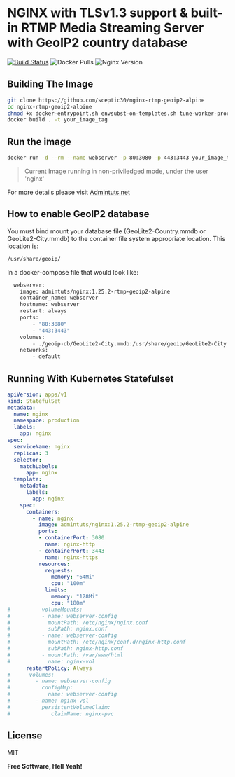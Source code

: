 # NGINX with TLSv1.3 support &amp; built-in RTMP Media Streaming Server with GeoIP2 country database

[![Build Status](https://www.travis-ci.com/sceptic30/nginx-rtmp-geoip2-alpine.svg?branch=master)](https://www.travis-ci.com/sceptic30/nginx-rtmp-geoip2-alpine) ![Docker Pulls](https://img.shields.io/docker/pulls/admintuts/nginx) ![Nginx Version](https://img.shields.io/badge/Nginx-1.25.2-brightgreen)

## Building The Image

```sh
git clone https://github.com/sceptic30/nginx-rtmp-geoip2-alpine
cd nginx-rtmp-geoip2-alpine
chmod +x docker-entrypoint.sh envsubst-on-templates.sh tune-worker-processes.sh
docker build . -t your_image_tag
```

## Run the image

```sh
docker run -d --rm --name webserver -p 80:3080 -p 443:3443 your_image_tag
```

> Current Image running in non-priviledged mode, under the user 'nginx'

For more details please visit [Admintuts.net](https://admintuts.net/server-admin/docker/custom-nginx-docker-image-geoip2-rtmp-support/#final-nginx-dockerfile-with-geoip2-rtmp-tlsv1-3-support)

## How to enable GeoIP2 database

You must bind mount your database file (GeoLite2-Country.mmdb or GeoLite2-City.mmdb) to the container file system appropriate location. This location is:

```bash
/usr/share/geoip/
```

In a docker-compose file that would look like:

```sh
  webserver:
    image: admintuts/nginx:1.25.2-rtmp-geoip2-alpine
    container_name: webserver
    hostname: webserver
    restart: always
    ports:
        - "80:3080"
        - "443:3443"
    volumes:
        - ./geoip-db/GeoLite2-City.mmdb:/usr/share/geoip/GeoLite2-City.mmdb
    networks:
        - default
```

## Running With Kubernetes Statefulset

```yaml
apiVersion: apps/v1
kind: StatefulSet
metadata:
  name: nginx
  namespace: production
  labels:
    app: nginx
spec:
  serviceName: nginx
  replicas: 3
  selector:
    matchLabels:
      app: nginx
  template:
    metadata:
      labels:
        app: nginx
    spec:
      containers:
        - name: nginx
          image: admintuts/nginx:1.25.2-rtmp-geoip2-alpine
          ports:
          - containerPort: 3080
            name: nginx-http
          - containerPort: 3443
            name: nginx-https
          resources:
            requests:
              memory: "64Mi"
              cpu: "100m"
            limits:
              memory: "128Mi"
              cpu: "180m"
#          volumeMounts:
#          - name: webserver-config
#            mountPath: /etc/nginx/nginx.conf
#            subPath: nginx.conf
#          - name: webserver-config
#            mountPath: /etc/nginx/conf.d/nginx-http.conf
#            subPath: nginx-http.conf
#          - mountPath: /var/www/html
#            name: nginx-vol
      restartPolicy: Always
#      volumes:
#        - name: webserver-config
#          configMap:
#            name: webserver-config
#        - name: nginx-vol
#          persistentVolumeClaim:
#             claimName: nginx-pvc
```

## License

MIT

**Free Software, Hell Yeah!**
